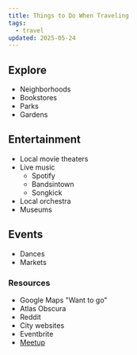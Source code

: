 ```yaml
---
title: Things to Do When Traveling
tags:
  - travel
updated: 2025-05-24
---
```


## Explore

- Neighborhoods
- Bookstores
- Parks
- Gardens

## Entertainment

- Local movie theaters
- Live music
	- Spotify
	- Bandsintown
	- Songkick
- Local orchestra
- Museums

## Events

- Dances
- Markets

### Resources

- Google Maps "Want to go"
- Atlas Obscura
- Reddit
- City websites
- Eventbrite
- [Meetup](https://www.meetup.com)
